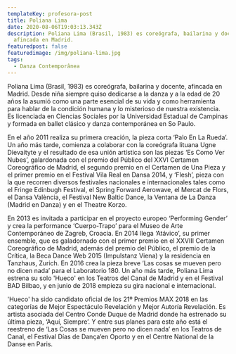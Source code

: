 ```yaml
---
templateKey: profesora-post
title: Poliana Lima
date: 2020-08-06T19:03:13.343Z
description: Poliana Lima (Brasil, 1983) es coreógrafa, bailarina y docente,
  afincada en Madrid.
featuredpost: false
featuredimage: /img/poliana-lima.jpg
tags:
  - Danza Contemporânea
---
```


Poliana Lima (Brasil, 1983) es coreógrafa, bailarina y docente, afincada en Madrid.
Desde niña siempre quiso dedicarse a la danza y a la edad de 20 años la asumió como una parte esencial de su vida y como herramienta para hablar de la condición humana y lo misterioso de nuestra existencia. Es licenciada en Ciencias Sociales por la Universidad Estadual de Campinas y formada en ballet clásico y danza contemporánea en So Paulo.

En el año 2011 realiza su primera creación, la pieza corta ‘Palo En La Rueda’. Un año más tarde, comienza a colaborar con la coreógrafa lituana Ugne Dievaityte y el resultado de esa unión artística son las piezas ‘Es Como Ver Nubes’, galardonada con el premio del Público del XXVI Certamen Coreográfico de Madrid, el segundo premio en el Certamen de Una Pieza y el primer premio en el Festival Vila Real en Dansa 2014, y ‘Flesh’, pieza con la que recorren diversos festivales nacionales e internacionales tales como el Fringe Edinbugh Festival, el Spring Forward Aerowave, el Mercat de Flors, el Dansa València, el Festival New Baltic Dance, la Ventana de La Danza (Madrid en Danza) y en el Theatre Korzo.

En 2013 es invitada a participar en el proyecto europeo ‘Performing Gender’ y crea la performance ‘Cuerpo-Trapo’ para el Museo de Arte Contemporáneo de Zagreb, Croacia. En 2014 llega ‘Atávico’, su primer ensemble, que es galadornado con el primer premio en el XXVIII Certamen Coreográfico de Madrid, además del premio del Público, el premio de la Crítica, la Beca Dance Web 2015 (Impulstanz Viena) y la residencia en Tanzhaus, Zurich.
En 2016 crea la pieza breve ‘Las cosas se mueven pero no dicen nada’ para el Laboratorio 180. Un año más tarde, Poliana Lima estrena su solo 'Hueco' en los Teatros del Canal de Madrid y en el Festival BAD Bilbao, y en junio de 2018 empieza su gira nacional e internacional.

'Hueco' ha sido candidato oficial de los 21º Premios MAX 2018 en las categorías de Mejor Espectáculo Revelación y Mejor Autoría Revelación. Es artista asociada del Centro Conde Duque de Madrid donde ha estrenado su última pieza, ‘Aquí, Siempre’. Y entre sus planes para este año está el reestreno de ‘Las Cosas se mueven pero no dicen nada’ en los Teatros de Canal, el Festival Días de Dança’en Oporto y en el Centre National de la Danse en Paris.
